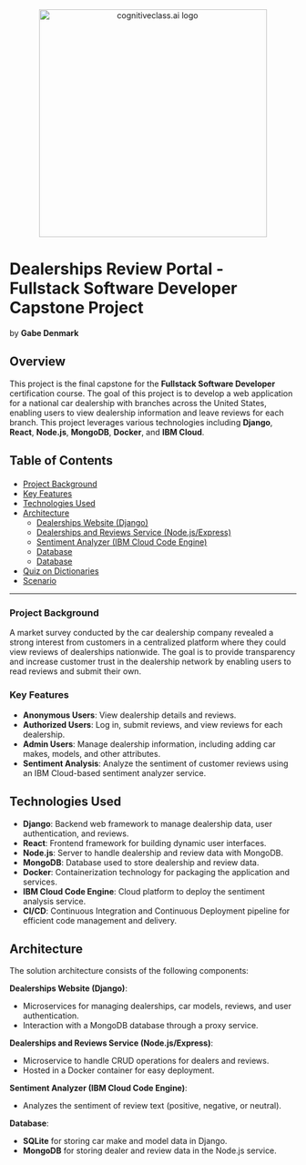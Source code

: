 <center>
    <img src="https://cf-courses-data.s3.us.cloud-object-storage.appdomain.cloud/IBMDeveloperSkillsNetwork-PY0101EN-SkillsNetwork/IDSNlogo.png" width="400" alt="cognitiveclass.ai logo">
</center>

# Dealerships Review Portal - Fullstack Software Developer Capstone Project
by **Gabe Denmark**

## Overview

This project is the final capstone for the **Fullstack Software Developer** certification course. The goal of this project is to develop a web application for a national car dealership with branches across the United States, enabling users to view dealership information and leave reviews for each branch. This project leverages various technologies including **Django**, **React**, **Node.js**, **MongoDB**, **Docker**, and **IBM Cloud**.


<h2>Table of Contents</h2>
<div class="alert alert-block alert-info" style="margin-top: 20px">
    <ul>
         <li>
            <a href="#PJ">Project Background</a>
        </li>
         <li>
            <a href="#KF">Key Features</a>
        </li>
          <li>
            <a href="#TU">Technologies Used</a>
        </li>
        <li>
            <a href="#ARCH">Architecture</a>
            <ul>
                <li><a href="#DW">Dealerships Website (Django)</a></li>
                <li><a href="#DRS">Dealerships and Reviews Service (Node.js/Express)</a></li>
                <li><a href="#SA">Sentiment Analyzer (IBM Cloud Code Engine)</a></li>
                <li><a href="#DB">Database</a></li>
                <li><a href="#keys">Database</a></li>
            </ul>
        </li>
        <li>
            <a href="#quiz">Quiz on Dictionaries</a>
        </li>
        <li> 
            <a href="#Scenario">Scenario</a>
        </li>
    </ul>

</div>

<hr>

<a id="PJ"></a>
### Project Background

A market survey conducted by the car dealership company revealed a strong interest from customers in a centralized platform where they could view reviews of dealerships nationwide. The goal is to provide transparency and increase customer trust in the dealership network by enabling users to read reviews and submit their own.

<a id="KF"></a>
### Key Features

- **Anonymous Users**: View dealership details and reviews.
- **Authorized Users**: Log in, submit reviews, and view reviews for each dealership.
- **Admin Users**: Manage dealership information, including adding car makes, models, and other attributes.
- **Sentiment Analysis**: Analyze the sentiment of customer reviews using an IBM Cloud-based sentiment analyzer service.

<a id="TU"></a>
## Technologies Used

- **Django**: Backend web framework to manage dealership data, user authentication, and reviews.
- **React**: Frontend framework for building dynamic user interfaces.
- **Node.js**: Server to handle dealership and review data with MongoDB.
- **MongoDB**: Database used to store dealership and review data.
- **Docker**: Containerization technology for packaging the application and services.
- **IBM Cloud Code Engine**: Cloud platform to deploy the sentiment analysis service.
- **CI/CD**: Continuous Integration and Continuous Deployment pipeline for efficient code management and delivery.

<a id="ARCH"></a>
## Architecture

The solution architecture consists of the following components:

<a id="DW"></a>
**Dealerships Website (Django)**:
   - Microservices for managing dealerships, car models, reviews, and user authentication.
   - Interaction with a MongoDB database through a proxy service.

<a id="DRS"></a>
**Dealerships and Reviews Service (Node.js/Express)**:
   - Microservice to handle CRUD operations for dealers and reviews.
   - Hosted in a Docker container for easy deployment.

<a id="SA"></a>
**Sentiment Analyzer (IBM Cloud Code Engine)**:
   - Analyzes the sentiment of review text (positive, negative, or neutral).

<a id="DB"></a>
**Database**:
   - **SQLite** for storing car make and model data in Django.
   - **MongoDB** for storing dealer and review data in the Node.js service.

